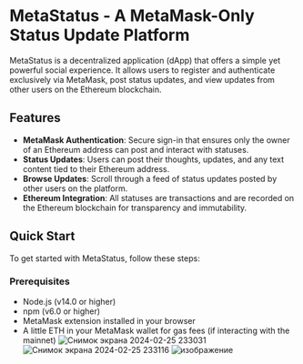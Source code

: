 # MetaStatus - A MetaMask-Only Status Update Platform

MetaStatus is a decentralized application (dApp) that offers a simple yet powerful social experience. It allows users to register and authenticate exclusively via MetaMask, post status updates, and view updates from other users on the Ethereum blockchain.

## Features

- **MetaMask Authentication**: Secure sign-in that ensures only the owner of an Ethereum address can post and interact with statuses.
- **Status Updates**: Users can post their thoughts, updates, and any text content tied to their Ethereum address.
- **Browse Updates**: Scroll through a feed of status updates posted by other users on the platform.
- **Ethereum Integration**: All statuses are transactions and are recorded on the Ethereum blockchain for transparency and immutability.

## Quick Start

To get started with MetaStatus, follow these steps:

### Prerequisites

- Node.js (v14.0 or higher)
- npm (v6.0 or higher)
- MetaMask extension installed in your browser
- A little ETH in your MetaMask wallet for gas fees (if interacting with the mainnet)
![Снимок экрана 2024-02-25 233031](https://github.com/Moldakhmetov21/BlockChainAss4/assets/156776337/617f58f2-28a1-49fe-aab9-a7a9835f8154)
![Снимок экрана 2024-02-25 233116](https://github.com/Moldakhmetov21/BlockChainAss4/assets/156776337/629b159b-f4b1-4247-b58a-442129d5882f)
![изображение](https://github.com/Moldakhmetov21/BlockChainAss4/assets/156776337/87733d86-6887-43f3-bfb7-915f312c43fc)

